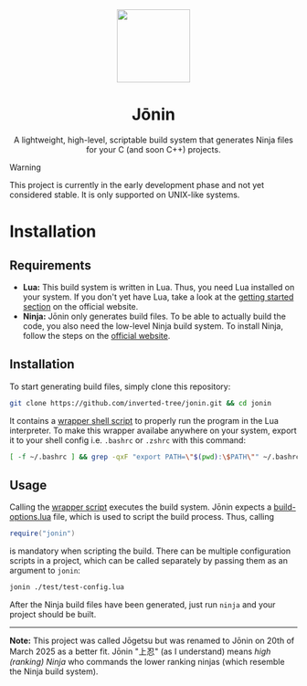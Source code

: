<div align="center">
    <img width="128" height="128" src="res/ninja-panda.jpg">
    <h1>Jōnin</h1>
    <p>A lightweight, high-level, scriptable build system that generates Ninja files for your C (and soon C++) projects.</p>
</div>

> [!WARNING]
> This project is currently in the early development phase and not yet considered stable. It is only supported on UNIX-like systems.


# Installation
## Requirements
- **Lua:** This build system is written in Lua. Thus, you need Lua installed on your system. If you don't yet have Lua, take a look at the [getting started section](https://www.lua.org/start.html) on the official website.
- **Ninja:** Jōnin only generates build files. To be able to actually build the code, you also need the low-level Ninja build system. To install Ninja, follow the steps on the [official website](https://ninja-build.org/).

## Installation
To start generating build files, simply clone this repository:
```sh
git clone https://github.com/inverted-tree/jonin.git && cd jonin
```
It contains a [wrapper shell script](/jonin) to properly run the program in the Lua interpreter. To make this wrapper availabe anywhere on your system, export it to your shell config i.e. `.bashrc` or `.zshrc` with this command:
```sh
[ -f ~/.bashrc ] && grep -qxF "export PATH=\"$(pwd):\$PATH\"" ~/.bashrc || echo "export PATH=\"$(pwd):\$PATH\"" >> ~/.bashrc
```

## Usage
Calling the [wrapper script](/jonin) executes the build system. Jōnin expects a [build-options.lua](/test/build-options.lua) file, which is used to script the build process. Thus, calling
```lua
require("jonin")
```
is mandatory when scripting the build. There can be multiple configuration scripts in a project, which can be called separately by passing them as an argument to `jonin`:
```sh
jonin ./test/test-config.lua
```
After the Ninja build files have been generated, just run `ninja` and your project should be built.

---

**Note:** This project was called Jōgetsu but was renamed to Jōnin on 20th of March 2025 as a better fit. Jōnin "上忍" (as I understand) means *high (ranking) Ninja* who commands the lower ranking ninjas (which resemble the Ninja build system).
